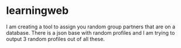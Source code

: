 # learningweb
I am creating a tool to assign you random group partners that are on a database.
There is a json base with random profiles and I am trying to output 3 random profiles out of all these. 
